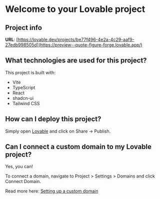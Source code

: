 # Welcome to your Lovable project

## Project info

**URL**: [https://lovable.dev/projects/be77f496-4e2a-4c29-aaf9-27edb998505d](https://preview--quote-figure-forge.lovable.app/)

## What technologies are used for this project?

This project is built with:

- Vite
- TypeScript
- React
- shadcn-ui
- Tailwind CSS

## How can I deploy this project?

Simply open [Lovable](https://lovable.dev/projects/be77f496-4e2a-4c29-aaf9-27edb998505d) and click on Share -> Publish.

## Can I connect a custom domain to my Lovable project?

Yes, you can!

To connect a domain, navigate to Project > Settings > Domains and click Connect Domain.

Read more here: [Setting up a custom domain](https://docs.lovable.dev/tips-tricks/custom-domain#step-by-step-guide)
